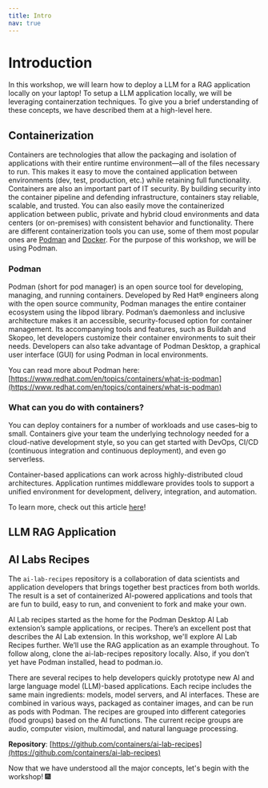 ```yaml
---
title: Intro
nav: true
---
```


# Introduction

In this workshop, we will learn how to deploy a LLM for a RAG application locally on your laptop! To setup a LLM application locally, we will be leveraging containerzation techniques. To give you a brief understanding of these concepts, we have described them at a high-level here.

## Containerization

Containers are technologies that allow the packaging and isolation of applications with their entire runtime environment—all of the files necessary to run. This makes it easy to move the contained application between environments (dev, test, production, etc.) while retaining full functionality. Containers are also an important part of IT security. By building security into the container pipeline and defending infrastructure, containers stay reliable, scalable, and trusted. You can also easily move the containerized application between public, private and hybrid cloud environments and data centers (or on-premises) with consistent behavior and functionality. There are different containerization tools you can use, some of them most popular ones are [Podman](https://docs.podman.io/en/latest/) and [Docker](https://www.docker.com/). For the purpose of this workshop, we will be using Podman.

### Podman

Podman (short for pod manager) is an open source tool for developing, managing, and running containers. Developed by Red Hat® engineers along with the open source community, Podman manages the entire container ecosystem using the libpod library.
Podman’s daemonless and inclusive architecture makes it an accessible, security-focused option for container management. Its accompanying tools and features, such as Buildah and Skopeo, let developers customize their container environments to suit their needs. Developers can also take advantage of Podman Desktop, a graphical user interface (GUI) for using Podman in local environments.

You can read more about Podman here: [https://www.redhat.com/en/topics/containers/what-is-podman](https://www.redhat.com/en/topics/containers/what-is-podman)

### What can you do with containers?

You can deploy containers for a number of workloads and use cases–big to small. Containers give your team the underlying technology needed for a cloud-native development style, so you can get started with DevOps, CI/CD (continuous integration and continuous deployment), and even go serverless.

Container-based applications can work across highly-distributed cloud architectures. Application runtimes middleware provides tools to support a unified environment for development, delivery, integration, and automation.

To learn more, check out this article [here](https://www.redhat.com/en/topics/containers)!

## LLM RAG Application


## AI Labs Recipes

The `ai-lab-recipes` repository is a collaboration of data scientists and application developers that brings together best practices from both worlds. The result is a set of containerized AI-powered applications and tools that are fun to build, easy to run, and convenient to fork and make your own.

AI Lab recipes started as the home for the Podman Desktop AI Lab extension’s sample applications, or recipes. There’s an excellent post that describes the AI Lab extension. In this workshop, we'll explore AI Lab Recipes further. We’ll use the RAG application as an example throughout. To follow along, clone the ai-lab-recipes repository locally. Also, if you don’t yet have Podman installed, head to podman.io.

There are several recipes to help developers quickly prototype new AI and large language model (LLM)-based applications. Each recipe includes the same main ingredients: models, model servers, and AI interfaces. These are combined in various ways, packaged as container images, and can be run as pods with Podman. The recipes are grouped into different categories (food groups) based on the AI functions. The current recipe groups are audio, computer vision, multimodal, and natural language processing. 

**Repository**: [https://github.com/containers/ai-lab-recipes](https://github.com/containers/ai-lab-recipes)


Now that we have understood all the major concepts, let's begin with the workshop! 🎆

